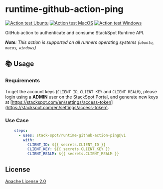 # runtime-github-action-ping

[![Action test Ubuntu](https://github.com/stack-spot/runtime-github-action-ping/actions/workflows/action-test-ubuntu.yaml/badge.svg)](https://github.com/stack-spot/runtime-github-action-ping/actions/workflows/action-test-ubuntu.yaml) [![Action test MacOS](https://github.com/stack-spot/runtime-github-action-ping/actions/workflows/action-test-macos.yaml/badge.svg)](https://github.com/stack-spot/runtime-github-action-ping/actions/workflows/action-test-macos.yaml) [![Action test Windows](https://github.com/stack-spot/runtime-github-action-ping/actions/workflows/action-test-windows.yaml/badge.svg)](https://github.com/stack-spot/runtime-github-action-ping/actions/workflows/action-test-windows.yaml)

GitHub action to authenticate and consume StackSpot Runtime API.

_**Note**: This action is supported on all runners operating systems (`ubuntu`, `macos`, `windows`)_

## 📚 Usage

### Requirements

To get the account keys (`CLIENT_ID`, `CLIENT_KEY` and `CLIENT_REALM`), please login using a **ADMIN** user on the [StackSpot Portal](https://stackspot.com), and generate new keys at [https://stackspot.com/en/settings/access-token](https://stackspot.com/en/settings/access-token).

### Use Case

```yaml
    steps:
      - uses: stack-spot/runtime-github-action-ping@v1
        with:
          CLIENT_ID: ${{ secrets.CLIENT_ID }}
          CLIENT_KEY: ${{ secrets.CLIENT_KEY }}
          CLIENT_REALM: ${{ secrets.CLIENT_REALM }}
```

## License

[Apache License 2.0](https://github.com/stack-spot/runtime-github-action-ping/blob/main/LICENSE)